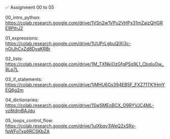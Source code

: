 ✅ Assignment 00 to 05

00_intro_python: https://colab.research.google.com/drive/1VSn2w1VPu2VHPx31mZaizQHGRE9PthJ2

01_expressions:  https://colab.research.google.com/drive/1UUPrLgbuQIXj3c-nGtJhCxZd8DyaKRBr

02_lists:  https://colab.research.google.com/drive/1M_TXNkiOzGfqPSq9L1_CbqIuOw_8Lp7L

03_if_statements: https://colab.research.google.com/drive/1jMHU6Gs394EB5F_FXZ71TK1HmYEQ6g2m

04_dictionaries: https://colab.research.google.com/drive/1Sw5MEoBCX_O9RYVJC4ML-yz8tdmBAJdu

05_loops_control_flow: https://colab.research.google.com/drive/1ulXbqy3WeQ2xSRx-fpWFoTxp6RCSKbZA
